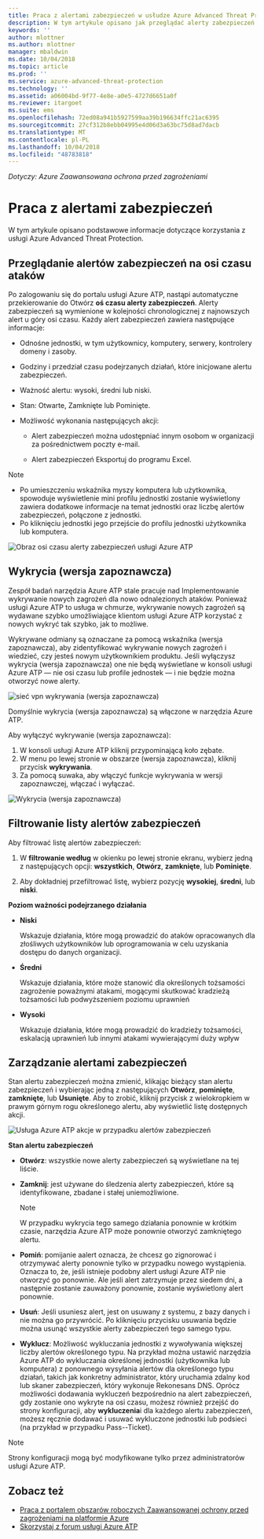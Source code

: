 ```yaml
---
title: Praca z alertami zabezpieczeń w usłudze Azure Advanced Threat Protection | Dokumentacja firmy Microsoft
description: W tym artykule opisano jak przeglądać alerty zabezpieczeń wydane przez usługi Azure ATP
keywords: ''
author: mlottner
ms.author: mlottner
manager: mbaldwin
ms.date: 10/04/2018
ms.topic: article
ms.prod: ''
ms.service: azure-advanced-threat-protection
ms.technology: ''
ms.assetid: a06004bd-9f77-4e8e-a0e5-4727d6651a0f
ms.reviewer: itargoet
ms.suite: ems
ms.openlocfilehash: 72ed08a941b5927599aa39b196634ffc21ac6395
ms.sourcegitcommit: 27cf312b8ebb04995e4d06d3a63bc75d8ad7dacb
ms.translationtype: MT
ms.contentlocale: pl-PL
ms.lasthandoff: 10/04/2018
ms.locfileid: "48783818"
---
```

*Dotyczy: Azure Zaawansowana ochrona przed zagrożeniami*



# <a name="working-with-security-alerts"></a>Praca z alertami zabezpieczeń
W tym artykule opisano podstawowe informacje dotyczące korzystania z usługi Azure Advanced Threat Protection.

## Przeglądanie alertów zabezpieczeń na osi czasu ataków <a name="review-suspicious-activities-on-the-attack-time-line"></a>
Po zalogowaniu się do portalu usługi Azure ATP, nastąpi automatyczne przekierowanie do Otwórz **oś czasu alerty zabezpieczeń**. Alerty zabezpieczeń są wymienione w kolejności chronologicznej z najnowszych alert u góry osi czasu.
Każdy alert zabezpieczeń zawiera następujące informacje:

-   Odnośne jednostki, w tym użytkownicy, komputery, serwery, kontrolery domeny i zasoby.

-   Godziny i przedział czasu podejrzanych działań, które inicjowane alertu zabezpieczeń.

-   Ważność alertu: wysoki, średni lub niski.

-   Stan: Otwarte, Zamknięte lub Pominięte.

-   Możliwość wykonania następujących akcji:

    -   Alert zabezpieczeń można udostępniać innym osobom w organizacji za pośrednictwem poczty e-mail.

    -   Alert zabezpieczeń Eksportuj do programu Excel.

> [!NOTE]
> -   Po umieszczeniu wskaźnika myszy komputera lub użytkownika, spowoduje wyświetlenie mini profilu jednostki zostanie wyświetlony zawiera dodatkowe informacje na temat jednostki oraz liczbę alertów zabezpieczeń, połączone z jednostki.
> -   Po kliknięciu jednostki jego przejście do profilu jednostki użytkownika lub komputera.

![Obraz osi czasu alerty zabezpieczeń usługi Azure ATP](media/atp-sa-timeline.png)

## Wykrycia (wersja zapoznawcza)<a name="preview-detections"></a>

Zespół badań narzędzia Azure ATP stale pracuje nad Implementowanie wykrywanie nowych zagrożeń dla nowo odnalezionych ataków. Ponieważ usługi Azure ATP to usługa w chmurze, wykrywanie nowych zagrożeń są wydawane szybko umożliwiające klientom usługi Azure ATP korzystać z nowych wykryć tak szybko, jak to możliwe.

Wykrywane odmiany są oznaczane za pomocą wskaźnika (wersja zapoznawcza), aby zidentyfikować wykrywanie nowych zagrożeń i wiedzieć, czy jesteś nowym użytkownikiem produktu. Jeśli wyłączysz wykrycia (wersja zapoznawcza) one nie będą wyświetlane w konsoli usługi Azure ATP — nie osi czasu lub profile jednostek — i nie będzie można otworzyć nowe alerty.

![sieć vpn wykrywania (wersja zapoznawcza)](./media/preview-detection-vpn.png) 

Domyślnie wykrycia (wersja zapoznawcza) są włączone w narzędzia Azure ATP. 

Aby wyłączyć wykrywanie (wersja zapoznawcza):

1. W konsoli usługi Azure ATP kliknij przypominającą koło zębate.
2. W menu po lewej stronie w obszarze (wersja zapoznawcza), kliknij przycisk **wykrywania**.
3. Za pomocą suwaka, aby włączyć funkcje wykrywania w wersji zapoznawczej, włączać i wyłączać.
 
![Wykrycia (wersja zapoznawcza)](./media/preview-detections.png) 


## <a name="filter-security-alerts-list"></a>Filtrowanie listy alertów zabezpieczeń
Aby filtrować listę alertów zabezpieczeń:

1.  W **filtrowanie według** w okienku po lewej stronie ekranu, wybierz jedną z następujących opcji: **wszystkich**, **Otwórz**, **zamknięte**, lub **Pominięte**.

2.  Aby dokładniej przefiltrować listę, wybierz pozycję **wysokiej**, **średni**, lub **niski**.

**Poziom ważności podejrzanego działania**

-   **Niski**

    Wskazuje działania, które mogą prowadzić do ataków opracowanych dla złośliwych użytkowników lub oprogramowania w celu uzyskania dostępu do danych organizacji.

-   **Średni**

    Wskazuje działania, które może stanowić dla określonych tożsamości zagrożenie poważnymi atakami, mogącymi skutkować kradzieżą tożsamości lub podwyższeniem poziomu uprawnień

-   **Wysoki**

    Wskazuje działania, które mogą prowadzić do kradzieży tożsamości, eskalacją uprawnień lub innymi atakami wywierającymi duży wpływ


## <a name="managing-security-alerts"></a>Zarządzanie alertami zabezpieczeń
Stan alertu zabezpieczeń można zmienić, klikając bieżący stan alertu zabezpieczeń i wybierając jedną z następujących **Otwórz**, **pominięte**, **zamknięte**, lub **Usunięte**.
Aby to zrobić, kliknij przycisk z wielokropkiem w prawym górnym rogu określonego alertu, aby wyświetlić listę dostępnych akcji.

![Usługa Azure ATP akcje w przypadku alertów zabezpieczeń](./media/atp-sa-actions.png)

**Stan alertu zabezpieczeń**

-   **Otwórz**: wszystkie nowe alerty zabezpieczeń są wyświetlane na tej liście.

-   **Zamknij**: jest używane do śledzenia alerty zabezpieczeń, które są identyfikowane, zbadane i stałej uniemożliwione.

    > [!NOTE]
    > W przypadku wykrycia tego samego działania ponownie w krótkim czasie, narzędzia Azure ATP może ponownie otworzyć zamkniętego alertu.

-   **Pomiń**: pomijanie aalert oznacza, że chcesz go zignorować i otrzymywać alerty ponownie tylko w przypadku nowego wystąpienia. Oznacza to, że, jeśli istnieje podobny alert usługi Azure ATP nie otworzyć go ponownie. Ale jeśli alert zatrzymuje przez siedem dni, a następnie zostanie zauważony ponownie, zostanie wyświetlony alert ponownie.

- **Usuń**: Jeśli usuniesz alert, jest on usuwany z systemu, z bazy danych i nie można go przywrócić. Po kliknięciu przycisku usuwania będzie można usunąć wszystkie alerty zabezpieczeń tego samego typu.

- **Wyklucz**: Możliwość wykluczania jednostki z wywoływania większej liczby alertów określonego typu. Na przykład można ustawić narzędzia Azure ATP do wykluczania określonej jednostki (użytkownika lub komputera) z ponownego wysyłania alertów dla określonego typu działań, takich jak konkretny administrator, który uruchamia zdalny kod lub skaner zabezpieczeń, który wykonuje Rekonesans DNS. Oprócz możliwości dodawania wykluczeń bezpośrednio na alert zabezpieczeń, gdy zostanie ono wykryte na osi czasu, możesz również przejść do strony konfiguracji, aby **wykluczenia**i dla każdego alertu zabezpieczeń, możesz ręcznie dodawać i usuwać wykluczone jednostki lub podsieci (na przykład w przypadku Pass--Ticket). 

> [!NOTE]
> Strony konfiguracji mogą być modyfikowane tylko przez administratorów usługi Azure ATP.


## <a name="see-also"></a>Zobacz też

- [Praca z portalem obszarów roboczych Zaawansowanej ochrony przed zagrożeniami na platformie Azure](workspace-portal.md)
- [Skorzystaj z forum usługi Azure ATP](https://aka.ms/azureatpcommunity)